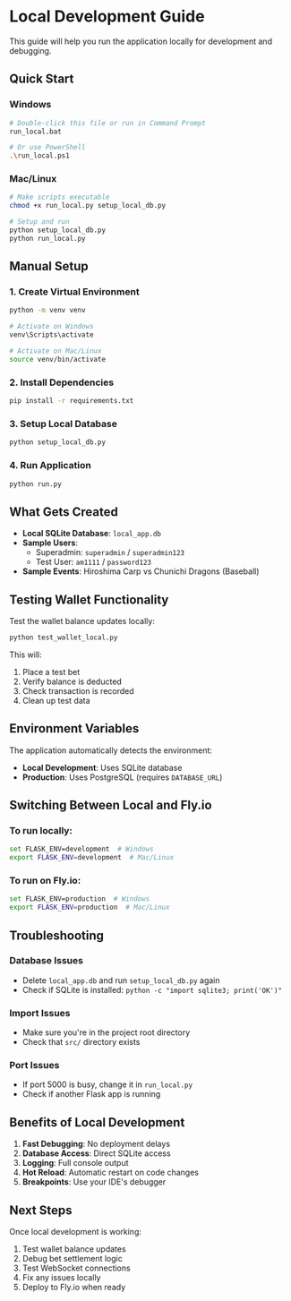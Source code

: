 # Local Development Guide

This guide will help you run the application locally for development and debugging.

## Quick Start

### Windows
```bash
# Double-click this file or run in Command Prompt
run_local.bat

# Or use PowerShell
.\run_local.ps1
```

### Mac/Linux
```bash
# Make scripts executable
chmod +x run_local.py setup_local_db.py

# Setup and run
python setup_local_db.py
python run_local.py
```

## Manual Setup

### 1. Create Virtual Environment
```bash
python -m venv venv

# Activate on Windows
venv\Scripts\activate

# Activate on Mac/Linux
source venv/bin/activate
```

### 2. Install Dependencies
```bash
pip install -r requirements.txt
```

### 3. Setup Local Database
```bash
python setup_local_db.py
```

### 4. Run Application
```bash
python run.py
```

## What Gets Created

- **Local SQLite Database**: `local_app.db`
- **Sample Users**:
  - Superadmin: `superadmin` / `superadmin123`
  - Test User: `am1111` / `password123`
- **Sample Events**: Hiroshima Carp vs Chunichi Dragons (Baseball)

## Testing Wallet Functionality

Test the wallet balance updates locally:

```bash
python test_wallet_local.py
```

This will:
1. Place a test bet
2. Verify balance is deducted
3. Check transaction is recorded
4. Clean up test data

## Environment Variables

The application automatically detects the environment:

- **Local Development**: Uses SQLite database
- **Production**: Uses PostgreSQL (requires `DATABASE_URL`)

## Switching Between Local and Fly.io

### To run locally:
```bash
set FLASK_ENV=development  # Windows
export FLASK_ENV=development  # Mac/Linux
```

### To run on Fly.io:
```bash
set FLASK_ENV=production  # Windows
export FLASK_ENV=production  # Mac/Linux
```

## Troubleshooting

### Database Issues
- Delete `local_app.db` and run `setup_local_db.py` again
- Check if SQLite is installed: `python -c "import sqlite3; print('OK')"`

### Import Issues
- Make sure you're in the project root directory
- Check that `src/` directory exists

### Port Issues
- If port 5000 is busy, change it in `run_local.py`
- Check if another Flask app is running

## Benefits of Local Development

1. **Fast Debugging**: No deployment delays
2. **Database Access**: Direct SQLite access
3. **Logging**: Full console output
4. **Hot Reload**: Automatic restart on code changes
5. **Breakpoints**: Use your IDE's debugger

## Next Steps

Once local development is working:
1. Test wallet balance updates
2. Debug bet settlement logic
3. Test WebSocket connections
4. Fix any issues locally
5. Deploy to Fly.io when ready
